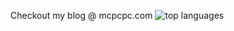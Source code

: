 Checkout my blog @ mcpcpc.com
![top languages](https://github-readme-stats.vercel.app/api/top-langs/?username=mcpcpc&hide_border=true&layout=compact)
